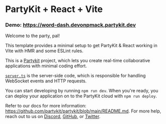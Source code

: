 # PartyKit + React + Vite

### Demo: https://word-dash.devonpmack.partykit.dev

Welcome to the party, pal!

This template provides a minimal setup to get PartyKit & React working in Vite with HMR and some ESLint rules.

This is a [Partykit](https://partykit.io) project, which lets you create real-time collaborative applications with minimal coding effort.

[`server.ts`](./src/server.ts) is the server-side code, which is responsible for handling WebSocket events and HTTP requests.

You can start developing by running `npm run dev`. When you're ready, you can deploy your application on to the PartyKit cloud with `npm run deploy`.

Refer to our docs for more information: https://github.com/partykit/partykit/blob/main/README.md. For more help, reach out to us on [Discord](https://discord.gg/g5uqHQJc3z), [GitHub](https://github.com/partykit/partykit), or [Twitter](https://twitter.com/partykit_io).
